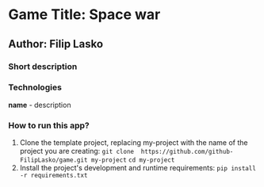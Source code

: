 # Game Title: Space war
## Author: Filip Lasko

### Short description

### Technologies
**name** - description

### How to run this app?
1. Clone the template project, replacing my-project with the name of the project you are creating: 
`git clone  https://github.com/github-FilipLasko/game.git my-project`
`cd my-project `
2. Install the project's development and runtime requirements:
`pip install -r requirements.txt`
